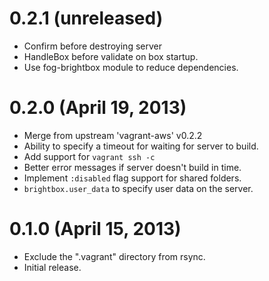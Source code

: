# 0.2.1 (unreleased)

* Confirm before destroying server
* HandleBox before validate on box startup.
* Use fog-brightbox module to reduce dependencies.

# 0.2.0 (April 19, 2013)

* Merge from upstream 'vagrant-aws' v0.2.2
* Ability to specify a timeout for waiting for server to build.
* Add support for `vagrant ssh -c`
* Better error messages if server doesn't build in time.
* Implement `:disabled` flag support for shared folders.
* `brightbox.user_data` to specify user data on the server.

# 0.1.0 (April 15, 2013)

* Exclude the ".vagrant" directory from rsync.
* Initial release.
